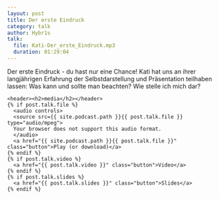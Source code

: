 ```yaml
---
layout: post
title: Der erste Eindruck
category: talk
author: Hybr1s
talk:
  file: Kati-Der_erste_Eindruck.mp3
  duration: 01:29:04
---
```

Der erste Eindruck - du hast nur eine Chance!
Kati hat uns an ihrer langjährigen Erfahrung der Selbstdarstellung und Präsentation teilhaben lassen: Was kann und sollte man beachten? Wie stelle ich mich dar? 

    <header><h2>media</h2></header>
    {% if post.talk.file %}
      <audio controls>
      <source src={{ site.podcast.path }}{{ post.talk.file }} type="audio/mpeg">
      Your browser does not support this audio format.
      </audio>
      <a href="{{ site.podcast.path }}{{ post.talk.file }}" class="button">Play (or download)</a>
    {% endif %}
    {% if post.talk.video %}
      <a href="{{ post.talk.video }}" class="button">Video</a>
    {% endif %}
    {% if post.talk.slides %}
      <a href="{{ post.talk.slides }}" class="button">Slides</a>
    {% endif %}
